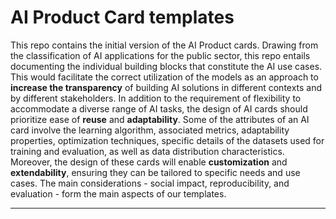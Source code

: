
# AI Product Card templates

This repo contains the initial version of the AI Product cards.
Drawing from the classification of AI applications for the public sector, this repo entails documenting the individual building blocks that constitute the AI use cases. This would facilitate the correct utilization of the models as an approach to **increase the transparency** of building AI solutions in different contexts and by different stakeholders. In addition to the requirement of flexibility to accommodate a diverse range of AI tasks, the design of AI cards should prioritize ease of **reuse** and **adaptability**. Some of the attributes of an AI card involve the learning algorithm, associated metrics, adaptability properties, optimization techniques, specific details of the datasets used for training and evaluation, as well as data distribution characteristics. Moreover, the design of these cards will enable **customization** and **extendability**, ensuring they can be tailored to specific needs and use cases.
The main considerations - social impact, reproducibility, and evaluation - form the main aspects of our templates.

---------------------------------------------------------------------------------------------------------

